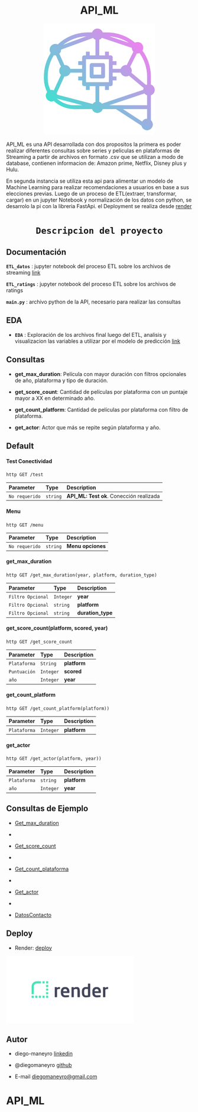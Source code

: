 # <h1 align=center> **API_ML** </h1>

<p align="center">
<img src="https://github.com/diegomaneyro/API_ML/blob/main/src/imagenes/icon.png"  height=300>
</p>


API_ML es una API desarrollada con dos propositos la primera es poder realizar diferentes consultas sobre series y peliculas en plataformas de Streaming a 
partir de archivos en formato .csv que se utilizan a modo de database, contienen informacion de: Amazon prime, Netflix, Disney plus y Hulu. 

En segunda instancia se utiliza esta api para alimentar un modelo de Machine Learning para realizar recomendaciones a usuarios en base a sus elecciones 
previas. Luego de un proceso de ETL(extraer, transformar, cargar) en un jupyter Notebook y normalización de los datos con python, se desarrolo la pi con la 
libreria FastApi. el Deployment se realiza desde [render](https://dashboard.render.com/)

# <h1 align=center>**`Descripcion del proyecto`**</h1>


## Documentación

**`ETL_datos`** : jupyter notebook del proceso ETL sobre los archivos de streaming [link](https://github.com/diegomaneyro/API_ML/blob/main/src/ETL/ETL_datos.ipynb)


**`ETL_ratings`** : jupyter notebook del proceso ETL sobre los archivos de ratings 




**`main.py`** : archivo python de la API, necesario para realizar las consultas 

## EDA


+ **`EDA`** : Exploración de los archivos final luego del ETL, analisis y visualizacion las variables a utilizar por el modelo de predicción [link](https://github.com/diegomaneyro/API_ML/blob/main/src/EDA/EDA.ipynb)


## Consultas

+ **get_max_duration**: Película con mayor duración con filtros opcionales de año, plataforma y tipo de duración.


+ **get_score_count**: Cantidad de películas por plataforma con un puntaje mayor a XX en determinado año.


+ **get_count_platform**: Cantidad de películas por plataforma con filtro de plataforma.


+ **get_actor**: Actor que más se repite según plataforma y año. 


## Default

#### Test Conectividad

``http
  GET /test
``

| Parameter | Type     | Description                |
| :-------- | :------- | :------------------------- |
| `No requerido` | `string` | **API_ML: Test ok**. Conección realizada  |



#### Menu

``http
  GET /menu
``

| Parameter | Type     | Description                       |
| :-------- | :------- | :-------------------------------- |
| `No requerido`      | `string` | **Menu opciones**|



#### get_max_duration

``http
  GET /get_max_duration(year, platform, duration_type)
``

| Parameter | Type     | Description                |
| :-------- | :------- | :------------------------- |
| `Filtro Opcional` | `Integer` | **year** |
| `Filtro Opcional` | `string` | **platform**  |
| `Filtro Opcional` | `string` | **duration_type** |



#### get_score_count(platform, scored, year)

``http
  GET /get_score_count
``

| Parameter | Type     | Description                |
| :-------- | :------- | :------------------------- |
| `Plataforma` | `String` | **platform** |
| `Puntuación` | `Integer` | **scored**  |
| `año` | `Integer` | **year**|


#### get_count_platform

``http
  GET /get_count_platform(platform))
``

| Parameter | Type     | Description                |
| :-------- | :------- | :------------------------- |
| `Plataforma` | `Integer` | **platform** |


#### get_actor

``http
  GET /get_actor(platform, year))
``

| Parameter | Type     | Description                |
| :-------- | :------- | :------------------------- |
| `Plataforma` | `string` | **platform** |
| `año` | `Integer` | **year**  |

## Consultas de Ejemplo


+ [Get_max_duration](https://pi_1-1-s3688866.deta.app/docs#/default/get_max_duration_get_max_duration_get/)

*

+ [Get_score_count](https://pi_1-1-s3688866.deta.app/docs#/default/get_score_count_get_score_count__platform___scored___year__get)

*

+ [Get_count_plataforma](https://pi_1-1-s3688866.deta.app/docs#/default/get_count_plataforma_get_count_plataforma__platform__get)

*

+ [Get_actor](https://pi_1-1-s3688866.deta.app/docs#/default/get_actor_get_actor__platform___year__get) 

*

+ [DatosContacto](https://pi_1-1-s3688866.deta.app/docs#/default/DatosContacto_Autor_get)


## Deploy
+ Render: [deploy](https://api-ml-vk4n.onrender.com)
<p align="left">
<img src="https://github.com/diegomaneyro/API_ML/blob/main/src/imagenes/Render-logo.png"  height=180>
</p>



## Autor

+ diego-maneyro [linkedin](https://www.linkedin.com/in/diego-maneyro/)


+ @diegomaneyro [github](https://www.github.com/octokatherine)


+ E-mail diegomaneyro@gmail.com
# API_ML

